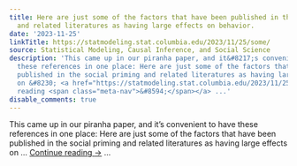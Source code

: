 ```yaml
---
title: Here are just some of the factors that have been published in the social priming
  and related literatures as having large effects on behavior.
date: '2023-11-25'
linkTitle: https://statmodeling.stat.columbia.edu/2023/11/25/some/
source: Statistical Modeling, Causal Inference, and Social Science
description: 'This came up in our piranha paper, and it&#8217;s convenient to have
  these references in one place: Here are just some of the factors that have been
  published in the social priming and related literatures as having large effects
  on &#8230; <a href="https://statmodeling.stat.columbia.edu/2023/11/25/some/">Continue
  reading <span class="meta-nav">&#8594;</span></a> ...'
disable_comments: true
---
```

This came up in our piranha paper, and it&#8217;s convenient to have these references in one place: Here are just some of the factors that have been published in the social priming and related literatures as having large effects on &#8230; <a href="https://statmodeling.stat.columbia.edu/2023/11/25/some/">Continue reading <span class="meta-nav">&#8594;</span></a> ...
